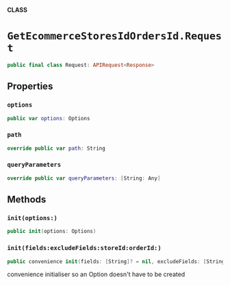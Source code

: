 **CLASS**

# `GetEcommerceStoresIdOrdersId.Request`

```swift
public final class Request: APIRequest<Response>
```

## Properties
### `options`

```swift
public var options: Options
```

### `path`

```swift
override public var path: String
```

### `queryParameters`

```swift
override public var queryParameters: [String: Any]
```

## Methods
### `init(options:)`

```swift
public init(options: Options)
```

### `init(fields:excludeFields:storeId:orderId:)`

```swift
public convenience init(fields: [String]? = nil, excludeFields: [String]? = nil, storeId: String, orderId: String)
```

convenience initialiser so an Option doesn't have to be created
